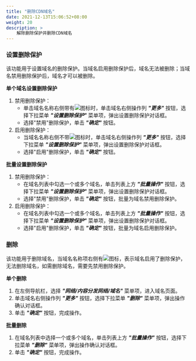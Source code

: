 ```yaml
---
title: "删除CDN域名"
date: 2021-12-13T15:06:52+08:00
weight: 20
description: >
    解除删除保护并删除CDN域名
---
```


### 设置删除保护

该功能用于设置域名的删除保护。当域名启用删除保护后，域名无法被删除；当域名禁用删除保护后，域名才可以被删除。

**单个域名设置删除保护**

1. 禁用删除保护：
    - 单击域名名称右侧带有![](../../../../images/delprotect1.png)图标时，单击域名右侧操作列 **_"更多"_** 按钮，选择下拉菜单 **_"设置删除保护"_** 菜单项，弹出设置删除保护对话框。
    - 选择"禁用"删除保护，单击 **_"确定"_** 按钮。
2. 启用删除保护：
    - 当域名名称右侧不带![](../../../../images/delprotect1.png)图标时，单击域名右侧操作列 **_"更多"_** 按钮，选择下拉菜单 **_"设置删除保护"_** 菜单项，弹出设置删除保护对话框。
    - 选择"启用"删除保护，单击 **_"确定"_** 按钮。

**批量设置删除保护**

1. 禁用删除保护：
    - 在域名列表中勾选一个或多个域名，单击列表上方 **_"批量操作"_** 按钮，选择下拉菜单 **_"设置删除保护"_** 菜单项，弹出设置删除保护对话框。
    - 选择"禁用"删除保护，单击 **_"确定"_** 按钮，批量为域名禁用删除保护。
2. 启用删除保护：
    - 在域名列表中勾选一个或多个域名，单击列表上方 **_"批量操作"_** 按钮，选择下拉菜单 **_"设置删除保护"_** 菜单项，弹出设置删除保护对话框。
    - 选择"启用"删除保护，单击 **_"确定"_** 按钮，批量为域名启用删除保护。

### 删除

该功能用于删除域名，当域名名称项右侧有![](../../../../images/delprotect1.png)图标，表示域名启用了删除保护，无法删除域名，如需删除域名，需要先禁用删除保护。

**单个删除**

1. 在左侧导航栏，选择 **_"网络/内容分发网络/域名"_** 菜单项，进入域名页面。
2. 单击域名右侧操作列 **_"更多"_** 按钮，选择下拉菜单 **_"删除"_** 菜单项，弹出操作确认对话框。
2. 单击 **_"确定"_** 按钮，完成操作。

**批量删除**

1. 在域名列表中选择一个或多个域名，单击列表上方 **_"批量操作"_** 按钮，选择下拉菜单 **_"删除"_** 菜单项，弹出操作确认对话框。
2. 单击 **_"确定"_** 按钮，完成操作。